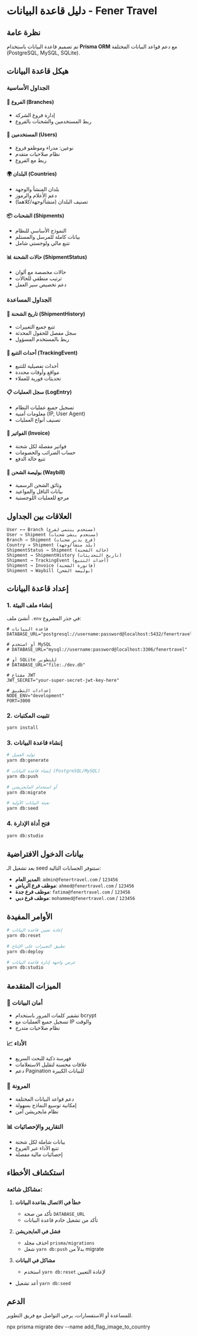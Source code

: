# دليل قاعدة البيانات - Fener Travel

## نظرة عامة

تم تصميم قاعدة البيانات باستخدام **Prisma ORM** مع دعم قواعد البيانات المختلفة (PostgreSQL, MySQL, SQLite).

## هيكل قاعدة البيانات

### الجداول الأساسية

#### 🏢 **الفروع (Branches)**

- إدارة فروع الشركة
- ربط المستخدمين والشحنات بالفروع

#### 👥 **المستخدمين (Users)**

- نوعين: مدراء وموظفو فروع
- نظام صلاحيات متقدم
- ربط مع الفروع

#### 🌍 **البلدان (Countries)**

- بلدان المنشأ والوجهة
- دعم الأعلام والرموز
- تصنيف البلدان (منشأ/وجهة/كلاهما)

#### 📦 **الشحنات (Shipments)**

- النموذج الأساسي للنظام
- بيانات كاملة للمرسل والمستلم
- تتبع مالي ولوجستي شامل

#### 📊 **حالات الشحنة (ShipmentStatus)**

- حالات مخصصة مع ألوان
- ترتيب منطقي للحالات
- دعم تخصيص سير العمل

### الجداول المساعدة

#### 📝 **تاريخ الشحنة (ShipmentHistory)**

- تتبع جميع التغييرات
- سجل مفصل للحقول المحدثة
- ربط بالمستخدم المسؤول

#### 🚛 **أحداث التتبع (TrackingEvent)**

- أحداث تفصيلية للتتبع
- مواقع وأوقات محددة
- تحديثات فورية للعملاء

#### 📋 **سجل العمليات (LogEntry)**

- تسجيل جميع عمليات النظام
- معلومات أمنية (IP, User Agent)
- تصنيف أنواع العمليات

#### 🧾 **الفواتير (Invoice)**

- فواتير مفصلة لكل شحنة
- حساب الضرائب والخصومات
- تتبع حالة الدفع

#### 📄 **بوليصة الشحن (Waybill)**

- وثائق الشحن الرسمية
- بيانات الناقل والمواعيد
- مرجع للعمليات اللوجستية

## العلاقات بين الجداول

```
User ←→ Branch (مستخدم ينتمي لفرع)
User → Shipment (مستخدم ينشئ شحنات)
Branch → Shipment (فرع يدير شحنات)
Country → Shipment (بلد منشأ/وجهة)
ShipmentStatus → Shipment (حالة الشحنة)
Shipment → ShipmentHistory (تاريخ التحديثات)
Shipment → TrackingEvent (أحداث التتبع)
Shipment → Invoice (فاتورة الشحنة)
Shipment → Waybill (بوليصة الشحن)
```

## إعداد قاعدة البيانات

### 1. إنشاء ملف البيئة

أنشئ ملف `.env` في جذر المشروع:

```env
# قاعدة البيانات
DATABASE_URL="postgresql://username:password@localhost:5432/fenertravel"

# أو استخدم MySQL
# DATABASE_URL="mysql://username:password@localhost:3306/fenertravel"

# أو SQLite للتطوير
# DATABASE_URL="file:./dev.db"

# مفتاح JWT
JWT_SECRET="your-super-secret-jwt-key-here"

# إعدادات التطبيق
NODE_ENV="development"
PORT=3000
```

### 2. تثبيت المكتبات

```bash
yarn install
```

### 3. إنشاء قاعدة البيانات

```bash
# توليد العميل
yarn db:generate

# إنشاء قاعدة البيانات (PostgreSQL/MySQL)
yarn db:push

# أو استخدام المايجريشن
yarn db:migrate

# تعبئة البيانات الأولية
yarn db:seed
```

### 4. فتح أداة الإدارة

```bash
yarn db:studio
```

## بيانات الدخول الافتراضية

بعد تشغيل الـ seed ستتوفر الحسابات التالية:

- **المدير العام**: `admin@fenertravel.com` / `123456`
- **موظف فرع الرياض**: `ahmed@fenertravel.com` / `123456`
- **موظف فرع جدة**: `fatima@fenertravel.com` / `123456`
- **موظف فرع دبي**: `mohammed@fenertravel.com` / `123456`

## الأوامر المفيدة

```bash
# إعادة تعيين قاعدة البيانات
yarn db:reset

# تطبيق التغييرات على الإنتاج
yarn db:deploy

# عرض واجهة إدارة قاعدة البيانات
yarn db:studio
```

## الميزات المتقدمة

### 🔐 أمان البيانات

- تشفير كلمات المرور باستخدام bcrypt
- تسجيل جميع العمليات مع IP والوقت
- نظام صلاحيات متدرج

### 📈 الأداء

- فهرسة ذكية للبحث السريع
- علاقات محسنة لتقليل الاستعلامات
- دعم Pagination للبيانات الكبيرة

### 🔄 المرونة

- دعم قواعد البيانات المختلفة
- إمكانية توسيع النماذج بسهولة
- نظام مايجريشن آمن

### 📊 التقارير والإحصائيات

- بيانات شاملة لكل شحنة
- تتبع الأداء عبر الفروع
- إحصائيات مالية مفصلة

## استكشاف الأخطاء

### مشاكل شائعة:

1. **خطأ في الاتصال بقاعدة البيانات**

   - تأكد من صحة `DATABASE_URL`
   - تأكد من تشغيل خادم قاعدة البيانات

2. **فشل في المايجريشن**

   - احذف مجلد `prisma/migrations`
   - شغل `yarn db:push` بدلاً من migrate

3. **مشاكل في البيانات**
   - استخدم `yarn db:reset` لإعادة التعيين

- أعد تشغيل `yarn db:seed`

## الدعم

للمساعدة أو الاستفسارات، يرجى التواصل مع فريق التطوير.

npx prisma migrate dev --name add_flag_image_to_country
